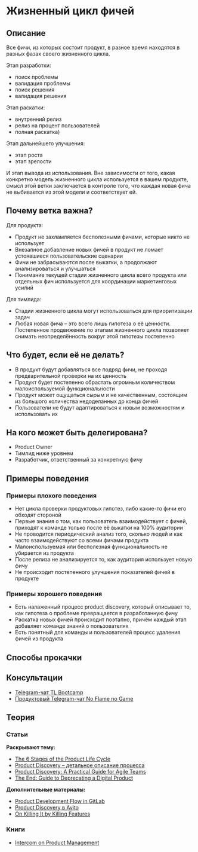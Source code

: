 # Жизненный цикл фичей
## Описание
Все фичи, из которых состоит продукт, в разное время находятся в разных фазах своего жизненного цикла.

Этап разработки:
- поиск проблемы
- валидация проблемы
- поиск решения
- валидация решения

Этап раскатки:
- внутренний релиз
- релиз на процент пользователей
- полная раскатка)

Этап дальнейшего улучшения:
- этап роста
- этап зрелости

 И этап вывода из использования. Вне зависимости от того, какая конкретно модель жизненного цикла используется в вашем продукте, смысл этой ветки заключается в контроле того, что каждая новая фича не выбивается из этой модели и соответствует ей.

## Почему ветка важна?
Для продукта:
- Продукт не захламляется бесполезными фичами, которые никто не использует
- Внезапное добавление новых фичей в продукт не ломает устоявшиеся пользовательские сценарии
- Фичи не забрасываются после выкатки, а продолжают анализироваться и улучшаться
- Понимание текущей стадии жизненного цикла всего продукта или отдельных фич используется для координации маркетинговых усилий

Для тимлида:
- Стадии жизненного цикла могут использоваться для приоритизации задач
- Любая новая фича – это всего лишь гипотеза о её ценности. Постепенное продвижение по этапам жизненного цикла позволяет снимать неопределённость вокруг этой гипотезы постепенно

## Что будет, если её не делать?
- В продукт будут добавляться все подряд фичи, не проходя предварительной проверки на их ценность
- Продукт будет постепенно обрастать огромным количеством малоиспользуемой функциональности
- Продукт может ощущаться сырым и не качественным, состоящим из большого количества недоделанных до конца фичей
- Пользователи не будут адаптироваться к новым возможностям и использовать их

## На кого может быть делегирована?
- Product Owner
- Тимлид ниже уровнем
- Разработчик, ответственный за конкретную фичу

## Примеры поведения
### Примеры плохого поведения
- Нет цикла проверки продуктовых гипотез, либо какие-то фичи его обходят стороной
- Первые знания о том, как пользователь взаимодействует с фичей, приходят к команде только после её выкатки на 100% аудитории
- Не проводится периодический анализ того, сколько людей и как часто взаимодействуют со всеми фичами продукта
- Малоиспользуемая или бесполезная функциональность не убирается из продукта
- После релиза не анализируется то, как аудитория использует новую фичу
- Не происходит постепенного улучшения показателей фичей в продукте

### Примеры хорошего поведения
- Есть налаженный процесс product discovery, который описывает то, как гипотеза о проблеме превращается в разработанную фичу
- Раскатка новых фичей происходит поэтапно, причём каждый этап добавляет команде знаний о пользователях
- Есть понятный для команды и пользователей процесс удаления фичей из продукта

## Способы прокачки
## Консультации
- [Telegram-чат TL Bootcamp](https://tlinks.run/tlbootcamp)
- [Продуктовый Telegram-чат No Flame no Game](https://t.me/joinchat/BrfI2UHjvA2HbQNSW4Irog)

## Теория
### Статьи
**Раскрывают тему:**
- [The 6 Stages of the Product Life Cycle](https://blog.hubspot.com/marketing/product-life-cycle)
- [Product Discovery – детальное описание процесса](http://productframework.ru/product_discovery)
- [Product Discovery: A Practical Guide for Agile Teams](https://herbig.co/product-discovery/)
- [The End: Guide to Deprecating a Digital Product](https://medium.com%2F@medium.com/@molenoski/the-end-guide-to-deprecating-a-digital-product-d4f3606b3a71)

**Дополнительные материалы:**
- [Product Development Flow in GitLab](https://about.gitlab.com/handbook/product-development-flow/)
- [Product Discovery в Avito](https://medium.com/@webmisha/%D0%BF%D1%80%D0%BE-discovery-sprints-e7f6cd48e124)
- [On Killing It by Killing Features](https://product.hubspot.com/blog/on-killing-it-by-killing-features)

### Книги
- [Intercom on Product Management](https://www.intercom.com/books/product-management)
